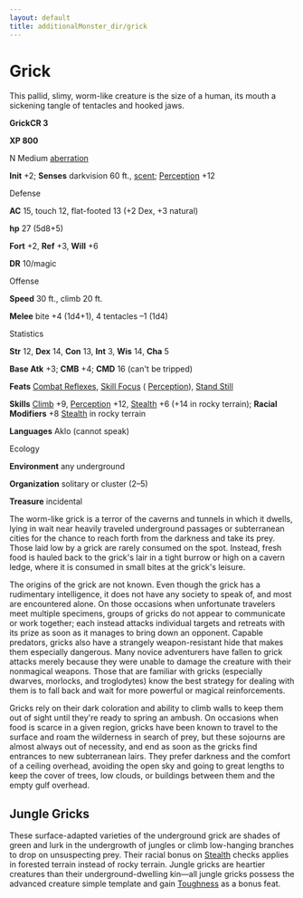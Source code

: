 ```yaml
---
layout: default
title: additionalMonster_dir/grick
---
```

# Grick

This pallid, slimy, worm-like creature is the size of a human, its mouth a sickening tangle of tentacles and hooked jaws.

**GrickCR 3**

**XP 800**

N Medium [aberration](monsters/creatureTypes#_aberration)

**Init** +2; **Senses** darkvision 60 ft., [scent](monster_dir/universalMonsterRules#_scent); [Perception](additionalMonsters/../skill_dir/perception#_perception) +12

Defense

**AC** 15, touch 12, flat-footed 13 (+2 Dex, +3 natural)

**hp** 27 (5d8+5)

**Fort** +2, **Ref** +3, **Will** +6

**DR** 10/magic

Offense

**Speed** 30 ft., climb 20 ft.

**Melee** bite +4 (1d4+1), 4 tentacles –1 (1d4)

Statistics

**Str** 12, **Dex** 14, **Con** 13, **Int** 3, **Wis** 14, **Cha** 5

**Base Atk** +3; **CMB** +4; **CMD** 16 (can't be tripped)

**Feats** [Combat Reflexes](additionalMonster_dir/../feats#_combat-reflexes), [Skill Focus](additionalMonster_dir/../feats#_skill-focus) ( [Perception](additionalMonster_dir/../skill_dir/perception#_perception)), [Stand Still](additionalMonsters/../feats#_stand-still)

**Skills** [Climb](additionalMonster_dir/../skill_dir/climb#_climb) +9, [Perception](additionalMonsters/../skill_dir/perception#_perception) +12, [Stealth](additionalMonsters/../skill_dir/stealth#_stealth) +6 (+14 in rocky terrain); **Racial Modifiers** +8 [Stealth](additionalMonsters/../skill_dir/stealth#_stealth) in rocky terrain

**Languages** Aklo (cannot speak)

Ecology

**Environment** any underground

**Organization** solitary or cluster (2–5)

**Treasure** incidental

The worm-like grick is a terror of the caverns and tunnels in which it dwells, lying in wait near heavily traveled underground passages or subterranean cities for the chance to reach forth from the darkness and take its prey. Those laid low by a grick are rarely consumed on the spot. Instead, fresh food is hauled back to the grick's lair in a tight burrow or high on a cavern ledge, where it is consumed in small bites at the grick's leisure.

The origins of the grick are not known. Even though the grick has a rudimentary intelligence, it does not have any society to speak of, and most are encountered alone. On those occasions when unfortunate travelers meet multiple specimens, groups of gricks do not appear to communicate or work together; each instead attacks individual targets and retreats with its prize as soon as it manages to bring down an opponent. Capable predators, gricks also have a strangely weapon-resistant hide that makes them especially dangerous. Many novice adventurers have fallen to grick attacks merely because they were unable to damage the creature with their nonmagical weapons. Those that are familiar with gricks (especially dwarves, morlocks, and troglodytes) know the best strategy for dealing with them is to fall back and wait for more powerful or magical reinforcements.

Gricks rely on their dark coloration and ability to climb walls to keep them out of sight until they're ready to spring an ambush. On occasions when food is scarce in a given region, gricks have been known to travel to the surface and roam the wilderness in search of prey, but these sojourns are almost always out of necessity, and end as soon as the gricks find entrances to new subterranean lairs. They prefer darkness and the comfort of a ceiling overhead, avoiding the open sky and going to great lengths to keep the cover of trees, low clouds, or buildings between them and the empty gulf overhead.

## Jungle Gricks

These surface-adapted varieties of the underground grick are shades of green and lurk in the undergrowth of jungles or climb low-hanging branches to drop on unsuspecting prey. Their racial bonus on [Stealth](additionalMonsters/../skill_dir/stealth#_stealth) checks applies in forested terrain instead of rocky terrain. Jungle gricks are heartier creatures than their underground-dwelling kin—all jungle gricks possess the advanced creature simple template and gain [Toughness](additionalMonsters/../feats#_toughness) as a bonus feat.

